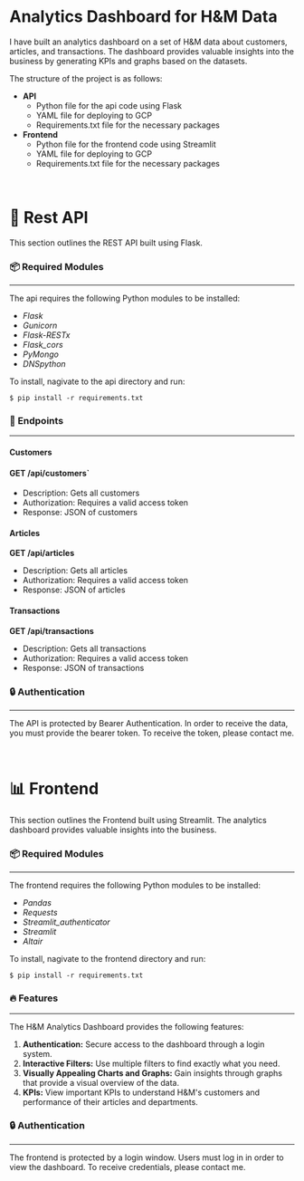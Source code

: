 # **Analytics Dashboard for H&M Data**

I have built an analytics dashboard on a set of H&M data about customers, articles, and transactions. The dashboard provides valuable insights into the business by generating KPIs and graphs based on the datasets.

The structure of the project is as follows:

- **API**
  - Python file for the api code using Flask
  - YAML file for deploying to GCP
  - Requirements.txt file for the necessary packages
- **Frontend**
  - Python file for the frontend code using Streamlit
  - YAML file for deploying to GCP
  - Requirements.txt file for the necessary packages

&nbsp;

# **🔗 Rest API**

This section outlines the REST API built using Flask.

### **📦 Required Modules**

---

The api requires the following Python modules to be installed:

- _Flask_
- _Gunicorn_
- _Flask-RESTx_
- _Flask_cors_
- _PyMongo_
- _DNSpython_

To install, nagivate to the api directory and run:

```console
$ pip install -r requirements.txt
```

### **🎯 Endpoints**

---

#### **Customers**

#### **GET /api/customers**`

- Description: Gets all customers
- Authorization: Requires a valid access token
- Response: JSON of customers

#### **Articles**

**GET /api/articles**

- Description: Gets all articles
- Authorization: Requires a valid access token
- Response: JSON of articles

#### **Transactions**

**GET /api/transactions**

- Description: Gets all transactions
- Authorization: Requires a valid access token
- Response: JSON of transactions

### **🔒 Authentication**

---

The API is protected by Bearer Authentication. In order to receive the data, you must provide the bearer token. To receive the token, please contact me.

&nbsp;

# **📊 Frontend**

This section outlines the Frontend built using Streamlit. The analytics dashboard provides valuable insights into the business.

### **📦 Required Modules**

---

The frontend requires the following Python modules to be installed:

- _Pandas_
- _Requests_
- _Streamlit_authenticator_
- _Streamlit_
- _Altair_

To install, nagivate to the frontend directory and run:

```console
$ pip install -r requirements.txt
```

### **🔥 Features**

---

The H&M Analytics Dashboard provides the following features:

1. **Authentication:** Secure access to the dashboard through a login system.
2. **Interactive Filters:** Use multiple filters to find exactly what you need.
3. **Visually Appealing Charts and Graphs:** Gain insights through graphs that provide a visual overview of the data.
4. **KPIs:** View important KPIs to understand H&M's customers and performance of their articles and departments.

### **🔒 Authentication**

---

The frontend is protected by a login window. Users must log in in order to view the dashboard. To receive credentials, please contact me.
